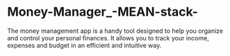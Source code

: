 # Money-Manager_-MEAN-stack-
The money management app is a handy tool designed to help you organize and control your personal finances. It allows you to track your income, expenses and budget in an efficient and intuitive way.
